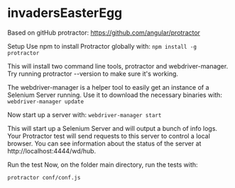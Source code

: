 # invadersEasterEgg

Based on gitHub protractor: https://github.com/angular/protractor

Setup
Use npm to install Protractor globally with:
`npm install -g protractor`

This will install two command line tools, protractor and webdriver-manager. Try running protractor --version to make sure it's working.

The webdriver-manager is a helper tool to easily get an instance of a Selenium Server running. Use it to download the necessary binaries with:
`webdriver-manager update`

Now start up a server with:
`webdriver-manager start`

This will start up a Selenium Server and will output a bunch of info logs. Your Protractor test will send requests to this server to control a local browser. You can see information about the status of the server at http://localhost:4444/wd/hub.

Run the test
Now, on the folder main directory, run the tests with:

`protractor conf/conf.js`
